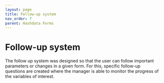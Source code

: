 ```yaml
---
layout: page
title: Follow-up system
nav_order: 7
parent: Hashdata Forms
---
```

# Follow-up system

The follow up system was designed so that the user can 
follow important parameters or changes in a given form. 
For this, specific follow-up questions are created where 
the manager is able to monitor the progress of the 
variables of interest.

